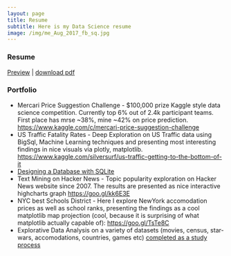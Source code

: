 ```yaml
---
layout: page
title: Resume
subtitle: Here is my Data Science resume
image: /img/me_Aug_2017_fb_sq.jpg
---
```

### Resume
[Preview](https://raw.githubusercontent.com/quicksilver0/resume/master/vladimir_kuzmenkov_resume_preview.png) | [download pdf](https://github.com/quicksilver0/resume/raw/master/vladimir_kuzmenkov_resume.pdf)

### Portfolio
 - Mercari Price Suggestion Challenge - \$100,000 prize Kaggle style data science competition. Currently top 6\% out of 2.4k participant teams. First place has mrse ~38\%, mine ~42\% on price prediction. https://www.kaggle.com/c/mercari-price-suggestion-challenge
 - US Traffic Fatality Rates - Deep Exploration on US Traffic data using BigSql, Machine Learning techniques and presenting most interesting findings in nice visuals via plotly, matplotlib. https://www.kaggle.com/silversurf/us-traffic-getting-to-the-bottom-of-it
 - [Designing a Database with SQLite](https://github.com/SilverSurfer0/dataquest/blob/master/solutions/Designing_a_database.ipynb)
 - Text Mining on Hacker News - Topic popularity exploration on Hacker News website since 2007. The results are presented as nice interactive highcharts graph https://goo.gl/kk6E3E
 - NYC best Schools District - Here I explore NewYork accomodation prices as well as school ranks, presenting the findings as a cool matplotlib map projection (cool, because it is surprising of what matplotlib actually capable of): https://goo.gl/TsTe8C
 - Explorative Data Analysis on a variety of datasets (movies, census, star-wars, accomodations, countries, games etc) [completed as a study process](https://github.com/quicksilver0/dataquest/blob/master/solutions/README.md)
